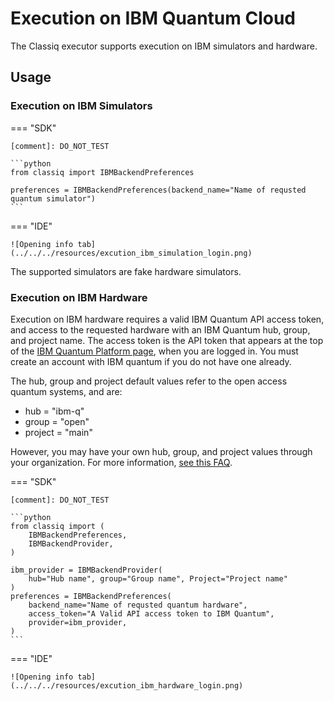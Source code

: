 # Execution on IBM Quantum Cloud

The Classiq executor supports execution on IBM simulators and hardware.

## Usage

### Execution on IBM Simulators

=== "SDK"

    [comment]: DO_NOT_TEST

    ```python
    from classiq import IBMBackendPreferences

    preferences = IBMBackendPreferences(backend_name="Name of requsted quantum simulator")
    ```

=== "IDE"

    ![Opening info tab](../../../resources/excution_ibm_simulation_login.png)

The supported simulators are fake hardware simulators.

### Execution on IBM Hardware

Execution on IBM hardware requires a valid IBM Quantum API access token, and access to the requested hardware with an IBM Quantum hub, group, and project name.
The access token is the API token that appears at the top of the [IBM Quantum Platform page](https://quantum-computing.ibm.com/), when you are logged in. You must create an account with IBM quantum if you do not have one already.

The hub, group and project default values refer to the open access quantum systems, and are:

-   hub = "ibm-q"
-   group = "open"
-   project = "main"

However, you may have your own hub, group, and project values through your organization. For more information, [see this FAQ](https://docs.quantum-computing.ibm.com/admin/faq-admin).

=== "SDK"

    [comment]: DO_NOT_TEST

    ```python
    from classiq import (
        IBMBackendPreferences,
        IBMBackendProvider,
    )

    ibm_provider = IBMBackendProvider(
        hub="Hub name", group="Group name", Project="Project name"
    )
    preferences = IBMBackendPreferences(
        backend_name="Name of requsted quantum hardware",
        access_token="A Valid API access token to IBM Quantum",
        provider=ibm_provider,
    )
    ```

=== "IDE"

    ![Opening info tab](../../../resources/excution_ibm_hardware_login.png)
